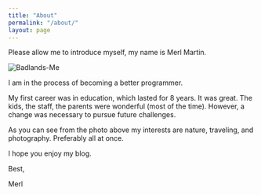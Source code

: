 ```yaml
---
title: "About"
permalink: "/about/"
layout: page
---
```


Please allow me to introduce myself, my name is Merl Martin.


[//]: # (![Me-Badlands]&#40;https://github.com/Merlness/Merlness/assets/132521590/7b1ef32d-9126-4efb-9cc1-e7bf142a6ef7&#41;)
![Badlands-Me](images/me_bigger.jpg)

I am in the process of becoming a better programmer.

My first career was in education, which lasted for 8 years. It was great. The kids, the staff, the parents were wonderful (most of the time).
However, a change was necessary to pursue future challenges.

As you can see from the photo above my interests are nature, traveling, and photography. Preferably all at once.

I hope you enjoy my blog.

Best,

Merl
